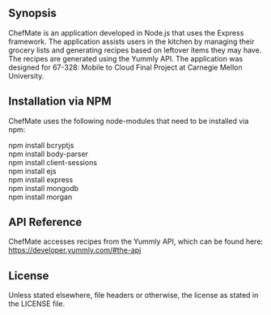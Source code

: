 ## Synopsis

ChefMate is an application developed in Node.js that uses the Express framework. The application assists users in the kitchen by managing their grocery lists and generating recipes based on leftover items they may have. The recipes are generated using the Yummly API. The application was designed for 67-328: Mobile to Cloud Final Project at Carnegie Mellon University.

## Installation via NPM

ChefMate uses the following node-modules that need to be installed via npm:

npm install bcryptjs  
npm install body-parser  
npm install client-sessions  
npm install ejs  
npm install express  
npm install mongodb  
npm install morgan  

## API Reference

ChefMate accesses recipes from the Yummly API, which can be found here: https://developer.yummly.com/#the-api

## License

Unless stated elsewhere, file headers or otherwise, the license as stated in the LICENSE file.
